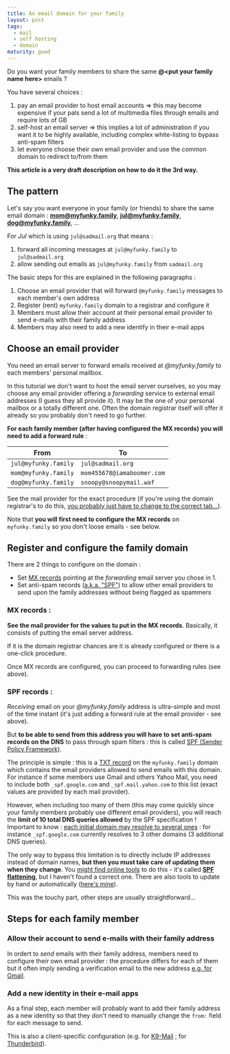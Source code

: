 ```yaml
---
title: An email domain for your family
layout: post
tags:
  - mail
  - self hosting
  - domain
maturity: good
---
```


Do you want your family members to share the same **@\<put your family name here\>** emails ?

You have several choices :

1. pay an email provider to host email accounts => this may become expensive if your pals send a lot of multimedia files through emails and require lots of GB
2. self-host an email server => this implies a lot of administration if you want it to be highly available, including complex white-listing to bypass anti-spam filters
3. let everyone choose their own email provider and use the common domain to redirect to/from them

**This article is a very draft description on how to do it the 3rd way.**


## The pattern

Let's say you want everyone in your family (or friends) to share the same email domain : **mom@myfunky.family**, **jul@myfunky.family**, **dog@myfunky.family**, ...

For *Jul* which is using `jul@sadmail.org` that means :
1. forward all incoming messages at `jul@myfunky.family` to `jul@sadmail.org`
2. allow sending out emails as `jul@myfunky.family` from `sadmail.org`

The basic steps for this are explained in the following paragraphs :

1. Choose an email provider that will forward `@myfunky.family` messages to each member's own address
2. Register (rent) `myfunky.family` domain to a registrar and configure it
3. Members must allow their account at their personal email provider to send e-mails with their family address
4. Members may also need to add a new identify in their e-mail apps


## Choose an email provider

You need an email server to forward emails received at *@myfunky.family* to each members' personal mailbox.

In this tutorial we don't want to host the email server ourselves, so you may choose any email provider offering a *forwarding* service to external email addresses (I guess they all provide it).
It may be the one of your personal mailbox or a totally different one.
Often the domain registrar itself will offer it already so you probably don't need to go further.

**For each family member (after having configured the MX records) you will need to add a forward rule** :

| From                 | To                         |
|----------------------|----------------------------|
| `jul@myfunky.family` | `jul@sadmail.org`          |
| `mom@myfunky.family` | `mom455678@iamaboomer.com` |
| `dog@myfunky.family` | `snoopy@snoopymail.waf`    |

See the mail provider for the exact procedure (if you're using the domain registrar's to do this, [you probably just have to change to the correct tab...](https://docs.gandi.net/en/gandimail/forwarding_and_aliases/index.html)).

Note that **you will first need to configure the MX records** on `myfunky.family` so you don't loose emails - see below.


## Register and configure the family domain

There are 2 things to configure on the domain :

- Set [MX records](https://www.cloudflare.com/learning/dns/dns-records/dns-mx-record/) pointing at the *forwarding* email server you chose in 1.
- Set anti-spam records ([a.k.a. "SPF"](https://www.cloudflare.com/learning/dns/dns-records/dns-spf-record/)) to allow other email providers to send upon the family addresses without being flagged as spammers

### MX records :

**See the mail provider for the values tu put in the MX records**. Basically, it consists of putting the email server address.

If it is the domain registrar chances are it is already configured or there is a one-click procedure.

Once MX records are configured, you can proceed to forwarding rules (see above).

### SPF records :

*Receiving* email on your *@myfunky.family* address is ultra-simple and most of the time instant (it's just adding a forward rule at the email provider - see above).

But **to be able to send from this address you will have to set anti-spam records on the DNS** to pass through spam filters : this is called [SPF (Sender Policy Framework)](https://www.cloudflare.com/learning/dns/dns-records/dns-spf-record/).

The principle is simple : this is a [TXT record](https://www.cloudflare.com/learning/dns/dns-records/dns-txt-record/) on the `myfunky.family` domain which contains the email providers allowed to send emails with this domain.
For instance if some members use Gmail and others Yahoo Mail, you need to include both `_spf.google.com` and `_spf.mail.yahoo.com` to this list (exact values are provided by each mail provider).

However, when including too many of them (this may come quickly since your family members probably use different email providers), you will reach the **limit of 10 total DNS queries allowed** by the SPF specification !
Important to know : [each initial domain may resolve to several ones](https://toolbox.googleapps.com/apps/checkmx/) : for instance `_spf.google.com` currently resolves to 3 other domains (3 additional DNS queries).

The only way to bypass this limitation is to directly include IP addresses instead of domain names, **but then you must take care of updating them when they change**.
You [might find online tools](https://dmarcly.com/blog/spf-permerror-too-many-dns-lookups-when-spf-record-exceeds-10-dns-lookup-limit) to do this - it's called [**SPF flattening**](https://smalltechstack.com/blog/flattening-your-spf-record), but I haven't found a correct one.
There are also tools to update by hand or automatically ([here's mine](https://github.com/nicolabs/gandi-spf-flatten/tree/main)).

This was the touchy part, other steps are usually straightforward...


## Steps for each family member

### Allow their account to send e-mails with their family address

In ordert to *send* emails with their family address, members need to configure their own email provider : the procedure differs for each of them but it often imply sending a verification email to the new address [e.g. for Gmail](https://support.google.com/mail/answer/22370).

### Add a new identity in their e-mail apps

As a final step, each member will probably want to add their family address as a new identity so that they don't need to manually change the `from:` field for each message to send.

This is also a client-specific configuration (e.g. for [K9-Mail](https://docs.k9mail.app/en/6.400/settings/account/#manage-identities) ; for [Thunderbird](https://support.mozilla.org/en-US/kb/using-identities)).
